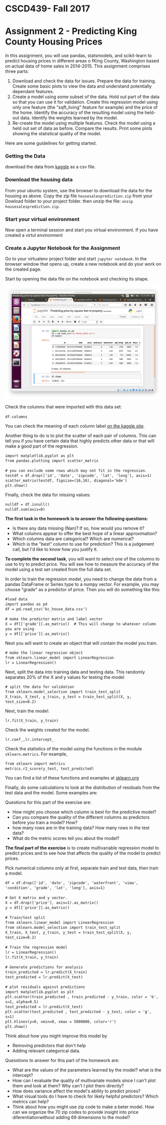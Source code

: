 # CSCD439- Fall 2017
# Assignment 2 - Predicting King County Housing Prices

In this assignment, you will use pandas, statsmodels, and scikit-learn to predict housing prices in different areas o fKing County, Washington based on actual data of home sales in 2014-2015.  This assignment comprises three parts:

1. Download and check the data for issues.  Prepare the data for training.  Create some basic plots to view the data and understand potentially dependant features.
2. Create a model using some subset of the data.  Hold out part of the data so that you can use it for validation.  Create this regression model using only one feature (the "sqft_living" feature for example) and the price of the home.  Identify the accuracy of the resulting model using the held-out data.  Identify the weights learned by the model.
3. Re-create the model using multiple features.  Check the model using a held out set of data as before.  Compare the results.  Print some plots showing the statistical quality of the model.

Here are some guidelines for getting started.

### Getting the Data
download the data from [kaggle](https://www.kaggle.com/harlfoxem/housesalesprediction/data) as a csv file.  

### Download the housing data
From your ubuntu system, use the browser to download the data for the housing as above.  Copy the zip file ```housesalesprediction.zip``` from your Dowload folder to your project folder.  then unzip the file: ```unzip housesalesprediction.zip```.

### Start your virtual environment
Now open a terminal session and start you virtual environment.  If you have created a virtul environment 

### Create a Jupyter Notebook for the Assignment
Go to your virtualenv project folder and start ```jupyter notebook```.  In the browser window that opens up, create a new notebook and do your work on the created page.

Start by opening the data file on the notebook and checking its shape.

![jupyter notebook](https://github.com/JoeDumoulin/CSCD439F17/blob/master/images/2017-10-01T12.15.28PM.png "Check the shape of house sales data")

Check the columns that were imported with this data set:

```df.columns```

You can check the meaning of each column label [on the kaggle site](https://www.kaggle.com/harlfoxem/housesalesprediction/data).

Another thing to do is to plot the scatter of each pair of columns.  This can tell you if you have certain data that highly predicts other data or that will make a good part of the regression.

```
import matplotlib.pyplot as plt
from pandas.plotting import scatter_matrix

# you can exclude some rows which may not fit in the regression.
testdf = df.drop(['id', 'date', 'zipcode', 'lat', 'long'], axis=1)
scatter_matrix(testdf, figsize=(16,16), diagonal='kde')
plt.show()
```

Finally, check the data for missing values:

```
nulldf = df.isnull()
nulldf.sum(axis=0)
```

**The first task in the homework is to answer the following questions:**

* Is there any data missing (Nan)?  If so, how would you remove it?
* What columns appear to offer the best hope of a linear approximation?
* Which columns data are categorical?  Which are numerical?
* Which is the "best" column to use for prediction?  This is a judgement call, but I'd like to know how you justify it.

**To complete the second task**, you will want to select one of the columns to use to try to predict price.  You will see how to measure the accuracy of the model using a test set created from the full data set.

In order to train the regression model, you need to change the data from a pandas DataFrame or Series type to a numpy vector.  For example, you may choose "grade" as a predictor of price.  Then you will do something like this:

```
#load data 
import pandas as pd
df = pd.read_csv('kc_house_data.csv')

# make the predictor matrix and label vector
X = df[['grade']].as_matrix()  # This will change to whatever column you are using
y = df[['price']].as_matrix()
```
Next you will want to create an object that will contain the model you train.

```
# make the linear regression object
from sklearn.linear_model import LinearRegression
lr = LinearRegression()
```
Next, split the data into training data and testing data.  This randomly separates 20% of the X and y values for testing the model

```
# split the data for validation
from sklearn.model_selection import train_test_split
X_train, X_test, y_train, y_test = train_test_split(X, y, test_size=0.2)
```

Next, train the model:

```
lr.fit(X_train, y_train)
```

Check the weights created for the model.

```
lr.coef_,lr.intercept_
```

Check the statistics of the model using the functions in the module ```sklearn.metrics```.  For example, 

```
from sklearn import metrics
metrics.r2_score(y_test, test_predicted)
```

You can find a list of these functions and examples at [sklearn.org](http://scikit-learn.org/stable/modules/model_evaluation.html)

Finally, do some calculations to look at the distribution of residuals from the test data and the model.  Some examples are:


Questions for this part of the exercise are:

* How might you choose which column is best for the predictive model?
* Can you compare the quality of the different columns as predictors before you train a model?  How? 
* how many rows are in the training data?  How many rows in the test data?
* What do the metric scores tell you about the model?  


**The final part of the exercise**  is to create multivariable regression model to predict prices and to see how that affects the quality of the model to predict prices.

Pick numerical columns only at first, separate train and test data, then train a model.

```
df = df.drop(['id', 'date', 'zipcode', 'waterfront', 'view', 'condition', 'grade', 'lat', 'long'], axis=1)

# Get X matrix and y vector.
X = df.drop(['price'], axis=1).as_matrix()
y = df[['price']].as_matrix()

# Train/test split
from sklearn.linear_model import LinearRegression
from sklearn.model_selection import train_test_split
X_train, X_test, y_train, y_test = train_test_split(X, y, test_size=0.2)

# Train the regression model 
lr = LinearRegression()
lr.fit(X_train, y_train)

# Generate predictions for analysis
train_predicted = lr.predict(X_train)
test_predicted = lr.predict(X_test)

# plot residuals against predictions
import matplotlib.pyplot as plt
plt.scatter(train_predicted , train_predicted - y_train, color = 'b', s=1, alpha=0.5)
test_predicted = lr.predict(X_test)
plt.scatter(test_predicted , test_predicted - y_test, color = 'g', s=1)
plt.hlines(y=0, xmin=0, xmax = 5000000, color='r')
plt.show()
```
Think about how you might improve this model by
 * Removing predictors that don't help
 * Adding relevant categorical data.

Quesstions to answer for this part of the homework are:

* What are the values of the parameters learned by the model?  what is the intercept?
* How can I evaluate the quality of multivariate models since I can't plot them and look at them?  Why can't I plot them directly?
* How does variance affect the model's ability to predict prices?
* What visual tools do I have to check for likely helpful predictors?  Which metrics can help?
* Think about how you might use zip code to make a beter model.    How can we organize the 70 zip codes to provide insight into price diferentiationwithout adding 69 dimensions to the model?
















